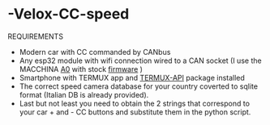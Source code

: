 # -Velox-CC-speed


REQUIREMENTS


- Modern car with CC commanded by CANbus
- Any esp32 module with wifi connection wired to a CAN socket (I use the MACCHINA <a href="https://www.macchina.cc/catalog/a0-boards/a0-under-dash">A0</a> with stock <a href="https://github.com/collin80/ESP32RET">firmware</a> )
- Smartphone with TERMUX app and <a href="https://wiki.termux.com/wiki/Termux:API">TERMUX-API</a> package installed
- The correct speed camera database for your country coverted to sqlite format (Italian DB is already provided).
- Last but not least you need to obtain the 2 strings that correspond to your car + and - CC buttons and substitute them in the python script.
